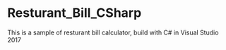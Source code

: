 # Resturant_Bill_CSharp
This is a sample of resturant bill calculator, build with C# in Visual Studio 2017
